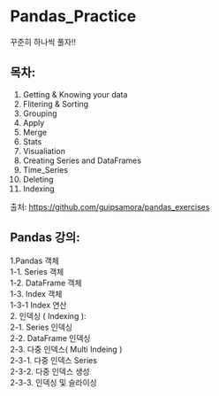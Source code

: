 # Pandas_Practice

꾸준히 하나씩 풀자!!

## 목차:
1. Getting & Knowing your data
2. Flitering & Sorting
3. Grouping
4. Apply
5. Merge
6. Stats
7. Visualiation
8. Creating Series and DataFrames
9. Time_Series
10. Deleting
11. Indexing

출처: https://github.com/guipsamora/pandas_exercises

## Pandas 강의:
1.Pandas 객체  
  1-1. Series 객체  
  1-2. DataFrame 객체  
  1-3. Index 객체    
    1-3-1 Index 연산  
2. 인덱싱 ( Indexing ):  
  2-1. Series 인덱싱  
  2-2. DataFrame 인덱싱  
  2-3. 다중 인덱스( Multi Indeing )  
    2-3-1. 다중 인덱스 Series  
    2-3-2. 다중 인덱스 생성  
    2-3-3. 인덱싱 및 슬라이싱  

